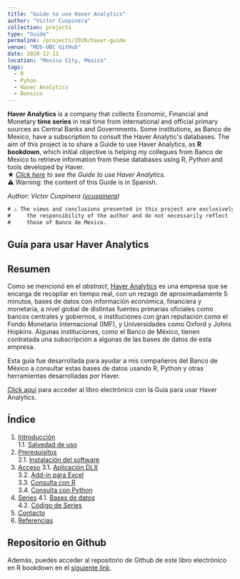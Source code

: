 ```yaml
---
title: "Guide to use Haver Analytics"
author: "Victor Cuspinera"
collection: projects
type: "Guide"
permalink: /projects/2020/haver-guide
venue: "MDS-UBC GitHub"
date: 2020-12-11
location: "Mexico City, Mexico"
tags:
  - R
  - Pyhon
  - Haver Analytics
  - Banxico
---
```


**Haver Analytics** is a company that collects Economic, Financial and Monetary **time series** in real time from international and official primary sources as Central Banks and Governments. Some institutions, as Banco de Mexico, have a subscription to consult the Haver Analytic's databases. The aim of this project is to share a Guide to use Haver Analytics, as **R bookdown**, which initial objective is helping my collegues from Banco de Mexico to retrieve information from these databases using R, Python and tools developed by Haver.  
$\bigstar$ *[Click here](https://bookdown.org/vcuspinera/Guide_Haver_Analytics/) to see the Guide to use Haver Analytics.*  
⚠️ Warning: the content of this Guide is in Spanish.

*Author: Victor Cuspinera ([vcuspinera](https://github.com/vcuspinera))*  


```diff
# ⚠️ The views and conclusions presented in this project are exclusively #
#     the responsibility of the author and do not necessarily reflect    #
#     those of Banco de Mexico.                                          #
```

## Guía para usar Haver Analytics

## Resumen
Como se mencionó en el *abstract*, [Haver Analytics](http://www.haver.com) es una empresa que se encarga de recopilar en tiempo real, con un rezago de aproximadamente 5 minutos, bases de datos con información económica, financiera y monetaria, a nivel global de distintas fuentes primarias oficiales como bancos centrales y gobiernos, o instituciones con gran reputación como el Fondo Monetario Internacional (IMF), y Universidades como Oxford y Johns Hopkins.  Algunas instituciones, como el Banco de México, tienen contratada una subscripción a algunas de las bases de datos de esta empresa.  

Esta guía fue desarrollada para ayudar a mis compañeros del Banco de México a consultar estas bases de datos usando R, Python y otras herramientas desarrolladas por Haver.  

[Click aquí](https://bookdown.org/vcuspinera/Guide_Haver_Analytics/) para acceder al libro electrónico con la Guía para usar Haver Analytics.

## Índice

1. [Introducción](https://bookdown.org/vcuspinera/Guide_Haver_Analytics/)  
    1.1. [Salvedad de uso](https://bookdown.org/vcuspinera/Guide_Haver_Analytics/#salvedad-de-uso)  
2. [Prerequisitos](https://bookdown.org/vcuspinera/Guide_Haver_Analytics/prereq.html)  
    2.1. [Instalación del software](https://bookdown.org/vcuspinera/Guide_Haver_Analytics/prereq.html#instalación-del-software)
3. [Acceso](https://bookdown.org/vcuspinera/Guide_Haver_Analytics/acceso.html)
    3.1. [Aplicación DLX](https://bookdown.org/vcuspinera/Guide_Haver_Analytics/acceso.html#aplicación-dlx)  
    3.2. [Add-in para Excel](https://bookdown.org/vcuspinera/Guide_Haver_Analytics/acceso.html#add-in-para-excel)  
    3.3. [Consulta con R](https://bookdown.org/vcuspinera/Guide_Haver_Analytics/acceso.html#consulta-con-r)  
    3.4. [Consulta con Python](https://bookdown.org/vcuspinera/Guide_Haver_Analytics/acceso.html#consulta-con-python)  
4. [Series](https://bookdown.org/vcuspinera/Guide_Haver_Analytics/series.html)
    4.1. [Bases de datos](https://bookdown.org/vcuspinera/Guide_Haver_Analytics/series.html#bases-de-datos)  
    4.2. [Código de Series](https://bookdown.org/vcuspinera/Guide_Haver_Analytics/series.html#código-de-series)  
5. [Contacto](https://bookdown.org/vcuspinera/Guide_Haver_Analytics/contacto.html)  
6. [Referencias](https://bookdown.org/vcuspinera/Guide_Haver_Analytics/referencias.html)  

## Repositorio en Github
Además, puedes acceder al repositorio de Github de este libro electrónico en R bookdown en el [siguiente link](https://github.com/vcuspinera/Guide_Haver_Analytics).
